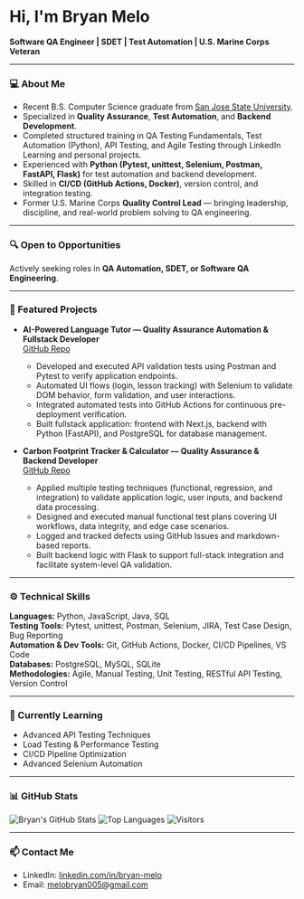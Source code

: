 # Hi, I'm Bryan Melo

**Software QA Engineer | SDET | Test Automation | U.S. Marine Corps Veteran**

---
 
### 💻 About Me

- Recent B.S. Computer Science graduate from [San Jose State University](https://www.sjsu.edu/cs/).
- Specialized in **Quality Assurance**, **Test Automation**, and **Backend Development**.
- Completed structured training in QA Testing Fundamentals, Test Automation (Python), API Testing, and Agile Testing through LinkedIn Learning and personal projects.
- Experienced with **Python (Pytest, unittest, Selenium, Postman, FastAPI, Flask)** for test automation and backend development.
- Skilled in **CI/CD (GitHub Actions, Docker)**, version control, and integration testing.
- Former U.S. Marine Corps **Quality Control Lead** — bringing leadership, discipline, and real-world problem solving to QA engineering.

---

### 🔍 Open to Opportunities

Actively seeking roles in **QA Automation, SDET, or Software QA Engineering**.

---

### 📂 Featured Projects

- **AI-Powered Language Tutor — Quality Assurance Automation & Fullstack Developer**  
  [GitHub Repo](https://github.com/bryan-melo/ai-language-tutor-tests)  
  - Developed and executed API validation tests using Postman and Pytest to verify application endpoints.
  - Automated UI flows (login, lesson tracking) with Selenium to validate DOM behavior, form validation, and user interactions.
  - Integrated automated tests into GitHub Actions for continuous pre-deployment verification.
  - Built fullstack application: frontend with Next.js, backend with Python (FastAPI), and PostgreSQL for database management.

- **Carbon Footprint Tracker & Calculator — Quality Assurance & Backend Developer**  
  [GitHub Repo](https://github.com/bryan-melo/Carbon-Footprint-Calculator)  
  - Applied multiple testing techniques (functional, regression, and integration) to validate application logic, user inputs, and backend data processing.
  - Designed and executed manual functional test plans covering UI workflows, data integrity, and edge case scenarios.
  - Logged and tracked defects using GitHub Issues and markdown-based reports.
  - Built backend logic with Flask to support full-stack integration and facilitate system-level QA validation.

---

### ⚙️ Technical Skills

**Languages:** Python, JavaScript, Java, SQL  
**Testing Tools:** Pytest, unittest, Postman, Selenium, JIRA, Test Case Design, Bug Reporting  
**Automation & Dev Tools:** Git, GitHub Actions, Docker, CI/CD Pipelines, VS Code  
**Databases:** PostgreSQL, MySQL, SQLite  
**Methodologies:** Agile, Manual Testing, Unit Testing, RESTful API Testing, Version Control

---

### 📖 Currently Learning

- Advanced API Testing Techniques
- Load Testing & Performance Testing
- CI/CD Pipeline Optimization
- Advanced Selenium Automation

---

### 📊 GitHub Stats

![Bryan's GitHub Stats](https://github-readme-stats.vercel.app/api?username=bryan-melo&show_icons=true&theme=default)
![Top Languages](https://github-readme-stats.vercel.app/api/top-langs/?username=bryan-melo&layout=compact)
![Visitors](https://komarev.com/ghpvc/?username=bryan-melo&color=blue)

---

### 📫 Contact Me

- LinkedIn: [linkedin.com/in/bryan-melo](https://linkedin.com/in/bryan-melo)
- Email: melobryan005@gmail.com

